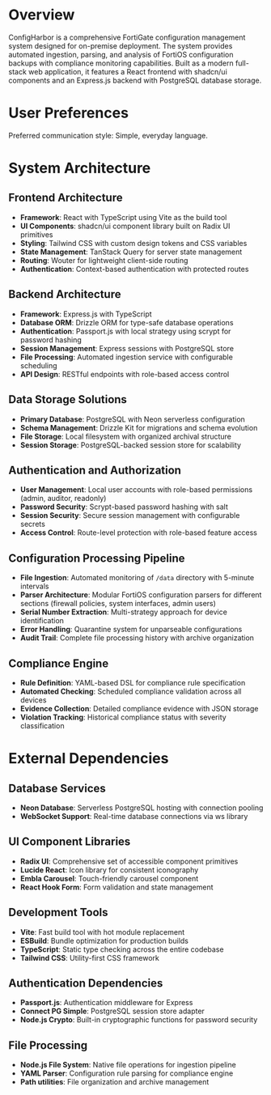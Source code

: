 # Overview

ConfigHarbor is a comprehensive FortiGate configuration management system designed for on-premise deployment. The system provides automated ingestion, parsing, and analysis of FortiOS configuration backups with compliance monitoring capabilities. Built as a modern full-stack web application, it features a React frontend with shadcn/ui components and an Express.js backend with PostgreSQL database storage.

# User Preferences

Preferred communication style: Simple, everyday language.

# System Architecture

## Frontend Architecture
- **Framework**: React with TypeScript using Vite as the build tool
- **UI Components**: shadcn/ui component library built on Radix UI primitives
- **Styling**: Tailwind CSS with custom design tokens and CSS variables
- **State Management**: TanStack Query for server state management
- **Routing**: Wouter for lightweight client-side routing
- **Authentication**: Context-based authentication with protected routes

## Backend Architecture
- **Framework**: Express.js with TypeScript
- **Database ORM**: Drizzle ORM for type-safe database operations
- **Authentication**: Passport.js with local strategy using scrypt for password hashing
- **Session Management**: Express sessions with PostgreSQL store
- **File Processing**: Automated ingestion service with configurable scheduling
- **API Design**: RESTful endpoints with role-based access control

## Data Storage Solutions
- **Primary Database**: PostgreSQL with Neon serverless configuration
- **Schema Management**: Drizzle Kit for migrations and schema evolution
- **File Storage**: Local filesystem with organized archival structure
- **Session Storage**: PostgreSQL-backed session store for scalability

## Authentication and Authorization
- **User Management**: Local user accounts with role-based permissions (admin, auditor, readonly)
- **Password Security**: Scrypt-based password hashing with salt
- **Session Security**: Secure session management with configurable secrets
- **Access Control**: Route-level protection with role-based feature access

## Configuration Processing Pipeline
- **File Ingestion**: Automated monitoring of `/data` directory with 5-minute intervals
- **Parser Architecture**: Modular FortiOS configuration parsers for different sections (firewall policies, system interfaces, admin users)
- **Serial Number Extraction**: Multi-strategy approach for device identification
- **Error Handling**: Quarantine system for unparseable configurations
- **Audit Trail**: Complete file processing history with archive organization

## Compliance Engine
- **Rule Definition**: YAML-based DSL for compliance rule specification
- **Automated Checking**: Scheduled compliance validation across all devices
- **Evidence Collection**: Detailed compliance evidence with JSON storage
- **Violation Tracking**: Historical compliance status with severity classification

# External Dependencies

## Database Services
- **Neon Database**: Serverless PostgreSQL hosting with connection pooling
- **WebSocket Support**: Real-time database connections via ws library

## UI Component Libraries
- **Radix UI**: Comprehensive set of accessible component primitives
- **Lucide React**: Icon library for consistent iconography
- **Embla Carousel**: Touch-friendly carousel component
- **React Hook Form**: Form validation and state management

## Development Tools
- **Vite**: Fast build tool with hot module replacement
- **ESBuild**: Bundle optimization for production builds
- **TypeScript**: Static type checking across the entire codebase
- **Tailwind CSS**: Utility-first CSS framework

## Authentication Dependencies
- **Passport.js**: Authentication middleware for Express
- **Connect PG Simple**: PostgreSQL session store adapter
- **Node.js Crypto**: Built-in cryptographic functions for password security

## File Processing
- **Node.js File System**: Native file operations for ingestion pipeline
- **YAML Parser**: Configuration rule parsing for compliance engine
- **Path utilities**: File organization and archive management